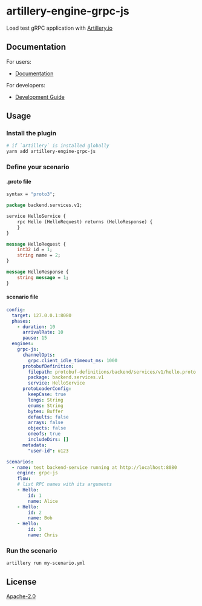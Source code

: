 # artillery-engine-grpc-js

Load test gRPC application with [Artillery.io](https://artillery.io/)

## Documentation

For users:

- [Documentation](https://kenju.github.io/artillery-engine-grpc/documentation)

For developers:

- [Development Guide](https://kenju.github.io/artillery-engine-grpc/development_guide)

## Usage

### Install the plugin

```sh
# if `artillery` is installed globally
yarn add artillery-engine-grpc-js
```

### Define your scenario

#### .proto file

```proto
syntax = "proto3";

package backend.services.v1;

service HelloService {
    rpc Hello (HelloRequest) returns (HelloResponse) {
    }
}

message HelloRequest {
    int32 id = 1;
    string name = 2;
}

message HelloResponse {
    string message = 1;
}
```

#### scenario file

```yml
config:
  target: 127.0.0.1:8080
  phases:
    - duration: 10
      arrivalRate: 10
      pause: 15
  engines:
    grpc-js:
      channelOpts:
        grpc.client_idle_timeout_ms: 1000
      protobufDefinition:
        filepath: protobuf-definitions/backend/services/v1/hello.proto
        package: backend.services.v1
        service: HelloService
      protoLoaderConfig:
        keepCase: true
        longs: String
        enums: String
        bytes: Buffer
        defaults: false
        arrays: false
        objects: false
        oneofs: true
        includeDirs: []
      metadata:
        "user-id": u123

scenarios:
  - name: test backend-service running at http://localhost:8080
    engine: grpc-js
    flow:
    # list RPC names with its arguments
    - Hello:
        id: 1
        name: Alice
    - Hello:
        id: 2
        name: Bob
    - Hello:
        id: 3
        name: Chris

```

### Run the scenario

```
artillery run my-scenario.yml
```

## License

[Apache-2.0](https://www.apache.org/licenses/LICENSE-2.0)
